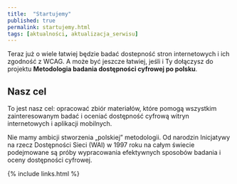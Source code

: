 ```yaml
---
title:  "Startujemy"
published: true
permalink: startujemy.html
tags: [aktualności, aktualizacja_serwisu]
---
```


Teraz już o wiele łatwiej będzie badać dostepność stron internetowych i ich zgodność z WCAG. A może być jeszcze łatwiej, jeśli i Ty dołączysz do projektu **Metodologia badania dostępności cyfrowej po polsku**.

## Nasz cel

To jest nasz cel: opracować zbiór materiałów, które pomogą wszystkim zainteresowanym badać i oceniać dostępność cyfrową witryn internetowych i aplikacji mobilnych. 

Nie mamy ambicji stworzenia &bdquo;polskiej&rdquo; metodologii. Od narodzin Inicjatywy na rzecz Dostępności Sieci (WAI) w 1997 roku na całym świecie podejmowane są próby wypracowania efektywnych sposobów badania i oceny dostępności cyfrowej.    



{% include links.html %}



 